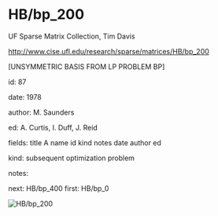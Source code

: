 # HB/bp_200

 UF Sparse Matrix Collection, Tim Davis

 http://www.cise.ufl.edu/research/sparse/matrices/HB/bp_200

 [UNSYMMETRIC BASIS FROM LP PROBLEM BP]

 id: 87

 date: 1978

 author: M. Saunders

 ed: A. Curtis, I. Duff, J. Reid

 fields: title A name id kind notes date author ed

 kind: subsequent optimization problem

 notes:

 next: HB/bp_400 first: HB/bp_0

![HB/bp_200](http://yifanhu.net/GALLERY/GRAPHS/GIF_SMALL/HB@bp_200.gif)
